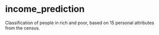 # income_prediction
Classification of people in rich and poor, based on 15 personal attributes from the census.
